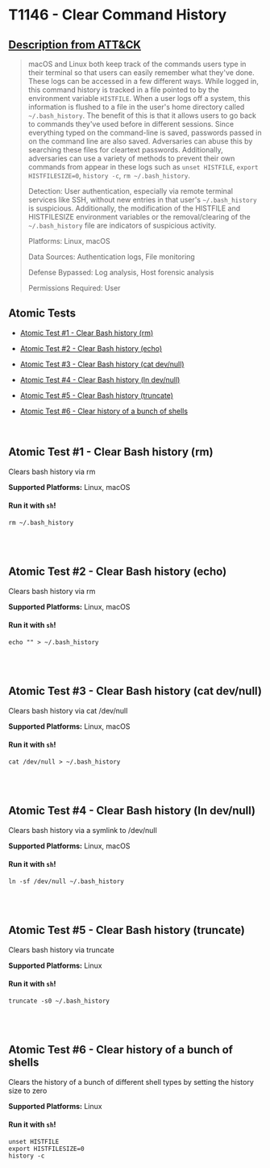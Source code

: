 # T1146 - Clear Command History
## [Description from ATT&CK](https://attack.mitre.org/wiki/Technique/T1146)
<blockquote>macOS and Linux both keep track of the commands users type in their terminal so that users can easily remember what they've done. These logs can be accessed in a few different ways. While logged in, this command history is tracked in a file pointed to by the environment variable <code>HISTFILE</code>. When a user logs off a system, this information is flushed to a file in the user's home directory called <code>~/.bash_history</code>. The benefit of this is that it allows users to go back to commands they've used before in different sessions. Since everything typed on the command-line is saved, passwords passed in on the command line are also saved. Adversaries can abuse this by searching these files for cleartext passwords. Additionally, adversaries can use a variety of methods to prevent their own commands from appear in these logs such as <code>unset HISTFILE</code>, <code>export HISTFILESIZE=0</code>, <code>history -c</code>, <code>rm ~/.bash_history</code>.

Detection: User authentication, especially via remote terminal services like SSH, without new entries in that user's <code>~/.bash_history</code> is suspicious. Additionally, the modification of the HISTFILE and HISTFILESIZE environment variables or the removal/clearing of the <code>~/.bash_history</code> file are indicators of suspicious activity.

Platforms: Linux, macOS

Data Sources: Authentication logs, File monitoring

Defense Bypassed: Log analysis, Host forensic analysis

Permissions Required: User</blockquote>

## Atomic Tests

- [Atomic Test #1 - Clear Bash history (rm)](#atomic-test-1---clear-bash-history-rm)

- [Atomic Test #2 - Clear Bash history (echo)](#atomic-test-2---clear-bash-history-echo)

- [Atomic Test #3 - Clear Bash history (cat dev/null)](#atomic-test-3---clear-bash-history-cat-devnull)

- [Atomic Test #4 - Clear Bash history (ln dev/null)](#atomic-test-4---clear-bash-history-ln-devnull)

- [Atomic Test #5 - Clear Bash history (truncate)](#atomic-test-5---clear-bash-history-truncate)

- [Atomic Test #6 - Clear history of a bunch of shells](#atomic-test-6---clear-history-of-a-bunch-of-shells)


<br/>

## Atomic Test #1 - Clear Bash history (rm)
Clears bash history via rm

**Supported Platforms:** Linux, macOS


#### Run it with `sh`!
```
rm ~/.bash_history
```
<br/>
<br/>

## Atomic Test #2 - Clear Bash history (echo)
Clears bash history via rm

**Supported Platforms:** Linux, macOS


#### Run it with `sh`!
```
echo "" > ~/.bash_history
```
<br/>
<br/>

## Atomic Test #3 - Clear Bash history (cat dev/null)
Clears bash history via cat /dev/null

**Supported Platforms:** Linux, macOS


#### Run it with `sh`!
```
cat /dev/null > ~/.bash_history
```
<br/>
<br/>

## Atomic Test #4 - Clear Bash history (ln dev/null)
Clears bash history via a symlink to /dev/null

**Supported Platforms:** Linux, macOS


#### Run it with `sh`!
```
ln -sf /dev/null ~/.bash_history
```
<br/>
<br/>

## Atomic Test #5 - Clear Bash history (truncate)
Clears bash history via truncate

**Supported Platforms:** Linux


#### Run it with `sh`!
```
truncate -s0 ~/.bash_history
```
<br/>
<br/>

## Atomic Test #6 - Clear history of a bunch of shells
Clears the history of a bunch of different shell types by setting the history size to zero

**Supported Platforms:** Linux


#### Run it with `sh`!
```
unset HISTFILE
export HISTFILESIZE=0
history -c
```
<br/>
